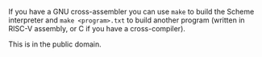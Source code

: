 If you have a GNU cross-assembler you can use `make` to build the Scheme interpreter and `make <program>.txt` to build another program (written in RISC-V assembly, or C if you have a cross-compiler).

This is in the public domain.
